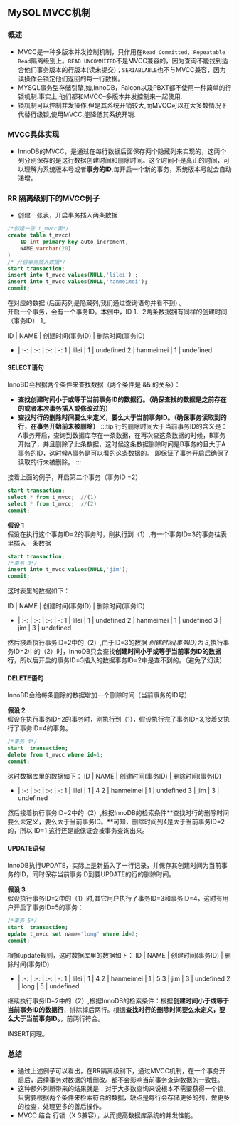## MySQL MVCC机制

### 概述

+ MVCC是一种多版本并发控制机制，只作用在`Read Committed`、`Repeatable Read`隔离级别上。`READ UNCOMMITED`不是MVCC兼容的，因为查询不能找到适合他们事务版本的行版本(读未提交)；`SERIABLABLE`也不与MVCC兼容，因为读操作会锁定他们返回的每一行数据。
+ MYSQL事务型存储引擎,如,InnoDB，Falcon以及PBXT都不使用一种简单的行锁机制.事实上,他们都和MVCC–多版本并发控制来一起使用.
+ 锁机制可以控制并发操作,但是其系统开销较大,而MVCC可以在大多数情况下代替行级锁,使用MVCC,能降低其系统开销.

### MVCC具体实现
+ InnoDB的MVCC，是通过在每行数据后面保存两个隐藏列来实现的，这两个列分别保存的是这行数据创建时间和删除时间。这个时间不是真正的时间，可以理解为系统版本号或者**事务的ID**,每开启一个新的事务，系统版本号就会自动递增。

### RR 隔离级别下的MVCC例子

+ 创建一张表，开启事务插入两条数据
````sql
/*创建一张 t_mvcc表*/
create table t_mvcc(
    ID int primary key auto_increment, 
    NAME varchar(20)
)
/* 开启事务插入数据*/
start transaction;
insert into t_mvcc values(NULL,'lilei') ;
insert into t_mvcc values(NULL,'hanmeimei');
commit;
````
在对应的数据 (后面两列是隐藏列,我们通过查询语句并看不到) 。<br/>
开启一个事务，会有一个事务ID。本例中，ID 1、2两条数据拥有同样的创建时间（事务ID） 1。

ID | NAME |  创建时间(事务ID) | 删除时间(事务ID)  
- | :-: | :-: | :-: | -:
1 | lilei | 1 | undefined
2 | hanmeimei | 1 | undefined

#### SELECT语句

InnoBD会根据两个条件来查找数据（两个条件是 && 的关系）：
+ **查找创建时间小于或等于当前事务ID的数据行。（确保查找的数据是之前存在的或者本次事务插入或修改过的）**
+ **查找时行的删除时间要么未定义，要么大于当前事务ID。（确保事务读取到的行，在事务开始前未被删除）**
:::tip
行的删除时间大于当前事务ID的含义是：
A事务开启，查询到数据库存在一条数据，在再次查这条数据的时候，B事务开始了，并且删除了此条数据，这时候这条数据删除时间是B事务的且大于A事务的ID，这时候A事务是可以看的这条数据的。
即保证了事务开启后确保了读取的行未被删除。
:::

接着上面的例子，开启第二个事务（事务ID =2）
````sql
start transaction;
select * from t_mvcc;  //(1)
select * from t_mvcc;  //(2)
commit; 
````

**假设 1**<br/>
假设在执行这个事务ID=2的事务时，刚执行到（1）,有一个事务ID=3的事务往表里插入一条数据
````sql
start transaction;
/*事务 3*/
insert into t_mvcc values(NULL,'jim');
commit;
````

这时表里的数据如下：

ID | NAME |  创建时间(事务ID) | 删除时间(事务ID)  
- | :-: | :-: | :-: | -:
1 | lilei | 1 | undefined
2 | hanmeimei | 1 | undefined
3 | jim | 3 | undefined

然后接着执行事务ID=2中的（2）,由于ID=3的数据 *创建时间(事务ID)为 3*,执行事务ID=2中的（2）时，InnoDB只会查找**创建时间小于或等于当前事务ID的数据行**，所以后开启的事务ID=3插入的数据事务ID=2中是查不到的。（避免了幻读）


#### DELETE语句
InnoBD会给每条删除的数据增加一个删除时间（当前事务的ID号）

**假设 2**<br/>
假设在执行事务ID=2的事务时，刚执行到（1），假设执行完了事务ID=3,接着又执行了事务ID=4的事务。
````sql
/*事务 4*/
start  transaction;  
delete from t_mvcc where id=1;
commit;  
````

这时数据库里的数据如下：
ID | NAME |  创建时间(事务ID) | 删除时间(事务ID)  
- | :-: | :-: | :-: | -:
1 | lilei | 1 | 4
2 | hanmeimei | 1 | undefined
3 | jim | 3 | undefined

然后接着执行事务ID=2中的（2）,根据InnoDB的检索条件**查找时行的删除时间要么未定义，要么大于当前事务ID。**可知，删除时间列4是大于当前事务ID=2的，所以 ID=1 这行还是能保证会被事务查询出来。

#### UPDATE语句
InnoDB执行UPDATE，实际上是新插入了一行记录，并保存其创建时间为当前事务的ID，同时保存当前事务ID到要UPDATE的行的删除时间。

**假设 3**<br/>
假设执行事务ID=2中的（1）时,其它用户执行了事务ID=3和事务ID=4，这时有用户开启了事务ID=5的事务：
````sql
/*事务 5*/
start  transaction;
update t_mvcc set name='long' where id=2;
commit;
````
根据update规则，这时数据库里的数据如下：
ID | NAME |  创建时间(事务ID) | 删除时间(事务ID)  
- | :-: | :-: | :-: | -:
1 | lilei | 1 | 4
2 | hanmeimei | 1 | 5
3 | jim | 3 | undefined
2 | long | 5 | undefined

继续执行事务ID=2中的（2）,根据InnoDB的检索条件：根据**创建时间小于或等于当前事务ID的数据行**，排除掉后两行。根据**查找时行的删除时间要么未定义，要么大于当前事务ID。**，前两行符合。

INSERT同理。

### 总结
+ 通过上述例子可以看出，在RR隔离级别下，通过MVCC机制，在一个事务开启后，后续事务对数据的增删改。都不会影响当前事务查询数据的一致性。
+ 这种额外列所带来的结果就是：对于大多数查询来说根本不需要获得一个锁，只需要根据两个条件来检索符合的数据，缺点是每行会存储更多的列，做更多的检查，处理更多的善后操作。
+ MVCC 结合 行锁（X S兼容），从而提高数据库系统的并发性能。